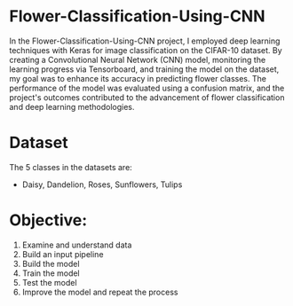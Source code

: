 # Flower-Classification-Using-CNN

In the Flower-Classification-Using-CNN project, I employed deep learning techniques with Keras for image classification on the CIFAR-10 dataset. By creating a Convolutional Neural Network (CNN) model, monitoring the learning progress via Tensorboard, and training the model on the dataset, my goal was to enhance its accuracy in predicting flower classes. The performance of the model was evaluated using a confusion matrix, and the project's outcomes contributed to the advancement of flower classification and deep learning methodologies.

# Dataset


The 5 classes in the datasets are:

- Daisy, Dandelion, Roses, Sunflowers, Tulips

# Objective:

1. Examine and understand data
2. Build an input pipeline
3. Build the model
4. Train the model
5. Test the model
6. Improve the model and repeat the process
